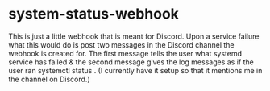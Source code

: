 # system-status-webhook

This is just a little webhook that is meant for Discord. 
Upon a service failure what this would do is post two messages in the Discord channel the webhook is created for. 
The first message tells the user what systemd service has failed & the second message gives the log messages as if the user ran systemctl status <service>.
(I currently have it setup so that it mentions me in the channel on Discord.)
